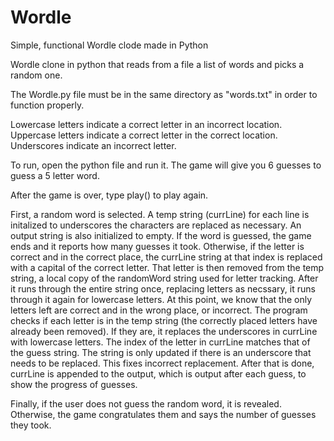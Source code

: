 # Wordle
Simple, functional Wordle clode made in Python


Wordle clone in python that reads from a file a list of words and picks a random one. 

The Wordle.py file must be in the same directory as "words.txt" in order to function properly.

Lowercase letters indicate a correct letter in an incorrect location. 
Uppercase letters indicate a correct letter in the correct location.
Underscores indicate an incorrect letter.

To run, open the python file and run it. The game will give you 6 guesses to guess a 5 letter word.

After the game is over, type play() to play again.

First, a random word is selected. A temp string (currLine) for each line is initalized to underscores the characters are replaced as necessary. An output string is also initialized to empty. If the word is guessed, the game ends and it reports how many guesses it took. Otherwise, if the letter is correct and in the correct place, the currLine string at that index is replaced with a capital of the correct letter. That letter is then removed from the temp string, a local copy of the randomWord string used for letter tracking. After it runs through the entire string once, replacing letters as necssary, it runs through it again for lowercase letters. At this point, we know that the only letters left are correct and in the wrong place, or incorrect. The program checks if each letter is in the temp string (the correctly placed letters have already been removed). If they are, it replaces the underscores in currLine with lowercase letters. The index of the letter in currLine matches that of the guess string. The string is only updated if there is an underscore that needs to be replaced. This fixes incorrect replacement. After that is done, currLine is appended to the output, which is output after each guess, to show the progress of guesses.

Finally, if the user does not guess the random word, it is revealed. Otherwise, the game congratulates them and says the number of guesses they took. 



